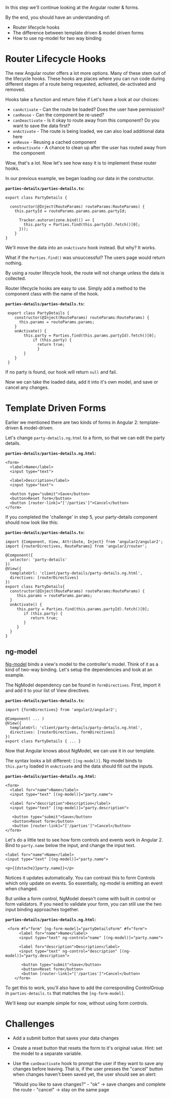 In this step we'll continue looking at the Angular router & forms.
 
By the end, you should have an understanding of:

* Router lifecycle hooks
* The difference between template driven & model driven forms
* How to use ng-model for two way binding

# Router Lifecycle Hooks

The new Angular router offers a lot more options. Many of these stem out of the lifecycle hooks. These hooks are places where you can run code during different stages of a route being requested, activated, de-activated and removed. 

Hooks take a function and return false if Let's have a look at our choices:

* `canActivate` - Can the route be loaded? Does the user have permission? 
* `canReuse` - Can the component be re-used? 
* `canDeactivate` - Is it okay to route away from this component? Do you want to save the data first?
* `onActivate` - The route is being loaded, we can also load additional data here
* `onReuse` - Reusing a cached component
* `onDeactivate` - A chance to clean up after the user has routed away from the component

Wow, that's a lot. Now let's see how easy it is to implement these router hooks.

In our previous example, we began loading our data in the constructor.

__`parties-details/parties-details.ts`:__

    export class PartyDetails {
      
      constructor(@Inject(RouteParams) routeParams:RouteParams) {
        this.partyId = routeParams.params.params.partyId;
         
          Tracker.autorun(zone.bind(() => {
            this.party = Parties.find(this.partyId).fetch()[0];
          }));
        }
    }
      
We'll move the data into an `onActivate` hook instead. But why? It works.

What if the `Parties.find()` was unsuccessful? The users page would return nothing. 
 
By using a router lifecycle hook, the route will not change unless the data is collected.

Router lifecycle hooks are easy to use. Simply add a method to the component class with the name of the hook.

__`parties-details/parties-details.ts`:__

     export class PartyDetails {
        constructor(@Inject(RouteParams) routeParams:RouteParams) {
          this.params = routeParams.params;
        }
        onActivate() {
            this.party = Parties.find(this.params.partyId).fetch()[0];
                if (this.party) {
                  return true;
                  }
            }
        }
     }
        
If no party is found, our hook will return `null` and fail.

Now we can take the loaded data, add it into it's own model, and save or cancel any changes.



# Template Driven Forms

Earlier we mentioned there are two kinds of forms in Angular 2: template-driven & model-driven.

Let's change `party-details.ng.html` to a form, so that we can edit the party details.

__`parties-details/parties-details.ng.html`:__

    <form>
      <label>Name</label>
      <input type="text">
      
      <label>Description</label>
      <input type="text">
    
      <button type="submit">Save</button>
      <button>Reset form</button>
      <button [router-link]="['/parties']">Cancel</button>
    </form>

If you completed the 'challenge' in step 5, your party-details component should now look like this:

__`parties-details/parties-details.ts`:__

    import {Component, View, Attribute, Inject} from 'angular2/angular2';
    import {routerDirectives, RouteParams} from 'angular2/router';
     
    @Component({
      selector: 'party-details'
    })
    @View({
      templateUrl: 'client/party-details/party-details.ng.html',
      directives: [routerDirectives]
    })
    export class PartyDetails{
      constructor(@Inject(RouteParams) routeParams:RouteParams) {
         this.params = routeParams.params;
      }
      onActivate() {
         this.party = Parties.find(this.params.partyId).fetch()[0];
            if (this.party) {
               return true;
            }
         }
      }
    }

## ng-model

[Ng-model](https://angular.io/docs/js/latest/api/forms/NgModel-class.html) binds a view's model to the controller's model. Think of it as a kind of two-way binding. Let's setup the dependencies and look at an example.

The NgModel dependency can be found in `formDirectives`. First, import it and add it to your list of View directives.
  
__`parties-details/parties-details.ts`:__

    import {formDirectives} from 'angular2/angular2';
    
    @Component( ... )
    @View({
      templateUrl: 'client/party-details/party-details.ng.html',
      directives: [routerDirectives, formDirectives]
    })
    export class PartyDetails { ... }
    
Now that Angular knows about NgModel, we can use it in our template. 

The syntax looks a bit different: `[(ng-model)]`. Ng-model binds to `this.party` loaded in `onActivate` and the data should fill out the inputs.

__`parties-details/parties-details.ng.html`:__

    <form>
      <label for="name">Name</label>
      <input type="text" [(ng-model)]="party.name">
    
      <label for="description">Description</label>
      <input type="text" [(ng-model)]="party.description">
    
       <button type="submit">Save</button>
       <button>Reset form</button>
       <button [router-link]="['/parties']">Cancel</button>
    </form>
    
Let's do a little test to see how form controls and events work in Angular 2. Bind to `party.name` below the input, and change the input text.

    <label for="name">Name</label>
    <input type="text" [(ng-model)]="party.name">
    
    <p>{{dstache}}party.name}}</p>

Notices it updates automatically. You can contrast this to form Controls which only update on events. So essentially, ng-model is emitting an event when changed.  

But unlike a form control, NgModel doesn't come with built in control or form validators. If you need to validate your form, you can still use the two input binding approaches together.

__`parties-details/parties-details.ng.html`:__

     <form #f="form" [ng-form-model]="partyDetailsForm" #f="form">
          <label for="name">Name</label>
          <input type="text" ng-control="name" [(ng-model)]="party.name">
        
          <label for="description">Description</label>
          <input type="text" ng-control="description" [(ng-model)]="party.description">
        
           <button type="submit">Save</button>
           <button>Reset form</button>
           <button [router-link]="['/parties']">Cancel</button>
        </form>

To get this to work, you'll also have to add the corresponding ControlGroup in `parties-details.ts` that matches the `[ng-form-model]`.

We'll keep our example simple for now, without using form controls.

# Challenges

* Add a submit button that saves your data changes
* Create a reset button that resets the form to it's original value. Hint: set the model to a separate variable.
* Use the `canDeactivate` hook to prompt the user if they want to save any changes before leaving. 
  That is, if the user presses the "cancel" button when changes haven't been saved yet, the user should see an alert:
      
    "Would you like to save changes?"
      \- "ok" -> save changes and complete the route
      \- "cancel" -> stay on the same page
